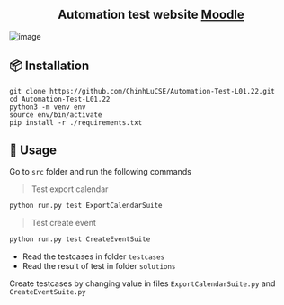 <div align="center">
    <h2>Automation test website <span><a href="https://school.moodledemo.net/">Moodle</a> </span>
    </h2>
</div>

![image](./selenium.gif)

## 📦 Installation

```
git clone https://github.com/ChinhLuCSE/Automation-Test-L01.22.git
cd Automation-Test-L01.22
python3 -m venv env
source env/bin/activate
pip install -r ./requirements.txt
```

## 🚀 Usage

Go to `src` folder and run the following commands

> Test export calendar

```sh
python run.py test ExportCalendarSuite
```

> Test create event

```sh
python run.py test CreateEventSuite
```

- Read the testcases in folder `testcases`
- Read the result of test in folder `solutions`

Create testcases by changing value in files `ExportCalendarSuite.py` and `CreateEventSuite.py`
